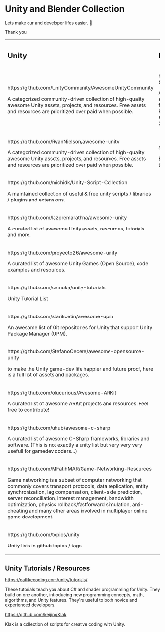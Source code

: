 # Unity and Blender Collection

Lets make our and developer lifes easier. 🤗

Thank you

<table><tbody><tr><td><h2><strong>Unity</strong></h2></td><td><h2><strong>Blender</strong></h2></td></tr><tr><td><p>https://github.com/UnityCommunity/AwesomeUnityCommunity</p><p>A categorized community-driven collection of high-quality awesome Unity assets, projects, and resources. Free assets and resources are prioritized over paid when possible.</p></td><td><p>https://github.com/agmmnn/awesome-blender</p><p>A curated list of awesome Blender add-ons, tools, tutorials and resources for 3D Artists, Hobbyists, Developers, Researchers. Focused mostly open source and free resources. Blender 2.8+ compatible list.</p></td></tr><tr><td><p>https://github.com/RyanNielson/awesome-unity</p><p>A categorized community-driven collection of high-quality awesome Unity assets, projects, and resources. Free assets and resources are prioritized over paid when possible.</p></td><td><p>&nbsp;https://github.com/topics/blender-addon</p><p>Blender addon lists in github topics / tags</p></td></tr><tr><td><p>https://github.com/michidk/Unity-Script-Collection</p><p>A maintained collection of useful &amp; free unity scripts / libraries / plugins and extensions.</p></td><td>&nbsp;</td></tr><tr><td><p>https://github.com/lazpremarathna/awesome-unity</p><p>A curated list of awesome Unity assets, resources, tutorials and more.</p></td><td>&nbsp;</td></tr><tr><td><p>https://github.com/proyecto26/awesome-unity</p><p>A curated list of awesome Unity Games (Open Source), code examples and resources.</p></td><td>&nbsp;</td></tr><tr><td><p>https://github.com/cemuka/unity-tutorials</p><p>Unity Tutorial List</p></td><td>&nbsp;</td></tr><tr><td><p>https://github.com/starikcetin/awesome-upm</p><p>An awesome list of Git repositories for Unity that support Unity Package Manager (UPM).</p></td><td>&nbsp;</td></tr><tr><td><p>https://github.com/StefanoCecere/awesome-opensource-unity</p><p>to make the Unity game-dev life happier and future proof, here is a full list of assets and packages.</p></td><td>&nbsp;</td></tr><tr><td><p>https://github.com/olucurious/Awesome-ARKit</p><p>A curated list of awesome ARKit projects and resources. Feel free to contribute!</p></td><td>&nbsp;</td></tr><tr><td><p>https://github.com/uhub/awesome-c-sharp</p><p>A curated list of awesome C-Sharp frameworks, libraries and software. (This is not exactly a unity list but very very very usefull for gamedev coders...)</p></td><td>&nbsp;</td></tr><tr><td><p>https://github.com/MFatihMAR/Game-Networking-Resources</p><p>Game networking is a subset of computer networking that commonly covers transport protocols, data replication, entity synchronization, lag compensation, client-side prediction, server reconciliation, interest management, bandwidth optimization, physics rollback/fastforward simulation, anti-cheating and many other areas involved in multiplayer online game development.</p></td><td>&nbsp;</td></tr><tr><td><p>https://github.com/topics/unity</p><p>Unity lists in github topics / tags</p></td><td>&nbsp;</td></tr></tbody></table>

## Unity Tutorials / Resources

https://catlikecoding.com/unity/tutorials/

These tutorials teach you about C# and shader programming for Unity. They build on one another, introducing new programming concepts, math, algorithms, and Unity features. They're useful to both novice and experienced developers.

https://github.com/keijiro/Klak

Klak is a collection of scripts for creative coding with Unity.
